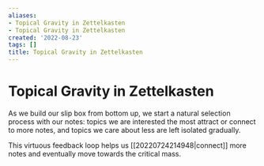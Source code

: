 ```yaml
---
aliases:
- Topical Gravity in Zettelkasten
- Topical Gravity in Zettelkasten
created: '2022-08-23'
tags: []
title: Topical Gravity in Zettelkasten
---
```


# Topical Gravity in Zettelkasten

As we build our slip box from bottom up, we start a natural selection process with our notes: topics we are interested the most attract or connect to more notes, and topics we care about less are left isolated gradually.

This virtuous feedback loop helps us [[20220724214948|connect]] more notes and eventually move towards the critical mass.